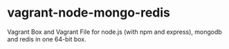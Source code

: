vagrant-node-mongo-redis
========================

Vagrant Box and Vagrant File for node.js (with npm and express), mongodb and redis in one 64-bit box.
